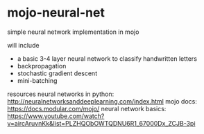 # mojo-neural-net
 simple neural network implementation in mojo

will include
- a basic 3-4 layer neural network to classify handwritten letters
- backpropagation
- stochastic gradient descent
- mini-batching

resources
neural networks in python: http://neuralnetworksanddeeplearning.com/index.html
mojo docs: https://docs.modular.com/mojo/
neural network basics: https://www.youtube.com/watch?v=aircAruvnKk&list=PLZHQObOWTQDNU6R1_67000Dx_ZCJB-3pi
